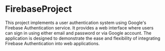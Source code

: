 # FirebaseProject
This project implements a user authentication system using Google's Firebase Authentication service. It provides a web interface where users can sign in using either email and password or via Google account. The application is designed to demonstrate the ease and flexibility of integrating Firebase Authentication into web applications.
